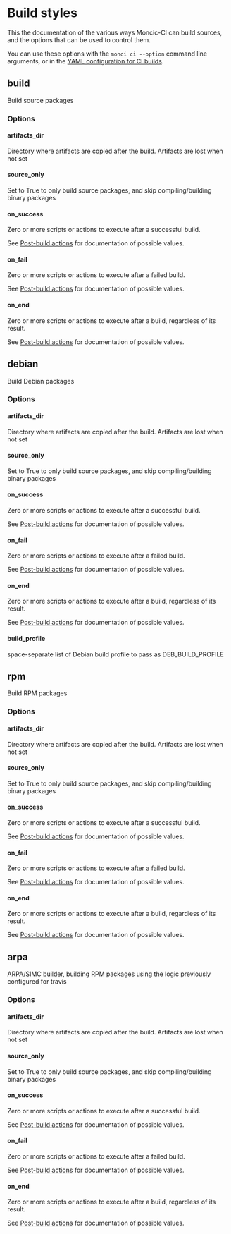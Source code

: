 # Build styles

This the documentation of the various ways Moncic-CI can build sources, and the
options that can be used to control them.

You can use these options with the `monci ci --option` command line arguments,
or in the [YAML configuration for CI builds](build-config.md).

## build

Build source packages

### Options

#### artifacts_dir

Directory where artifacts are copied after the build. Artifacts are lost when not set

#### source_only

Set to True to only build source packages, and skip compiling/building
binary packages

#### on_success

Zero or more scripts or actions to execute after a
successful build.

See [Post-build actions](post-build.actions.md) for documentation of possible values.

#### on_fail

Zero or more scripts or actions to execute after a
failed build.

See [Post-build actions](post-build.actions.md) for documentation of possible values.

#### on_end

Zero or more scripts or actions to execute after a
build, regardless of its result.

See [Post-build actions](post-build.actions.md) for documentation of possible values.

## debian

Build Debian packages

### Options

#### artifacts_dir

Directory where artifacts are copied after the build. Artifacts are lost when not set

#### source_only

Set to True to only build source packages, and skip compiling/building
binary packages

#### on_success

Zero or more scripts or actions to execute after a
successful build.

See [Post-build actions](post-build.actions.md) for documentation of possible values.

#### on_fail

Zero or more scripts or actions to execute after a
failed build.

See [Post-build actions](post-build.actions.md) for documentation of possible values.

#### on_end

Zero or more scripts or actions to execute after a
build, regardless of its result.

See [Post-build actions](post-build.actions.md) for documentation of possible values.

#### build_profile

space-separate list of Debian build profile to pass as DEB_BUILD_PROFILE

## rpm

Build RPM packages

### Options

#### artifacts_dir

Directory where artifacts are copied after the build. Artifacts are lost when not set

#### source_only

Set to True to only build source packages, and skip compiling/building
binary packages

#### on_success

Zero or more scripts or actions to execute after a
successful build.

See [Post-build actions](post-build.actions.md) for documentation of possible values.

#### on_fail

Zero or more scripts or actions to execute after a
failed build.

See [Post-build actions](post-build.actions.md) for documentation of possible values.

#### on_end

Zero or more scripts or actions to execute after a
build, regardless of its result.

See [Post-build actions](post-build.actions.md) for documentation of possible values.

## arpa

ARPA/SIMC builder, building RPM packages using the logic previously
configured for travis

### Options

#### artifacts_dir

Directory where artifacts are copied after the build. Artifacts are lost when not set

#### source_only

Set to True to only build source packages, and skip compiling/building
binary packages

#### on_success

Zero or more scripts or actions to execute after a
successful build.

See [Post-build actions](post-build.actions.md) for documentation of possible values.

#### on_fail

Zero or more scripts or actions to execute after a
failed build.

See [Post-build actions](post-build.actions.md) for documentation of possible values.

#### on_end

Zero or more scripts or actions to execute after a
build, regardless of its result.

See [Post-build actions](post-build.actions.md) for documentation of possible values.

